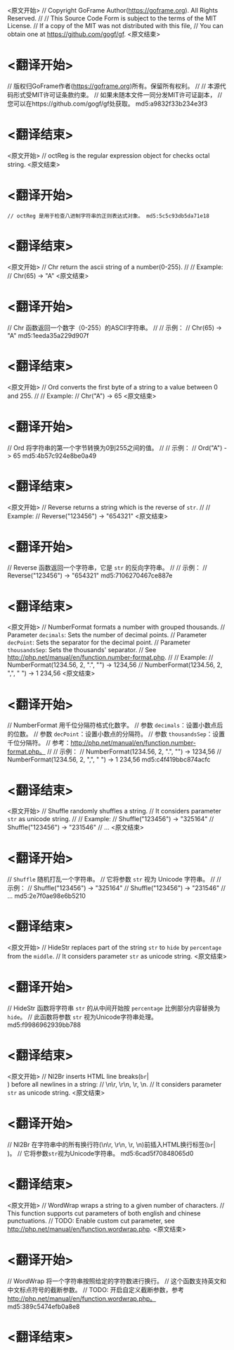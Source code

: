 
<原文开始>
// Copyright GoFrame Author(https://goframe.org). All Rights Reserved.
//
// This Source Code Form is subject to the terms of the MIT License.
// If a copy of the MIT was not distributed with this file,
// You can obtain one at https://github.com/gogf/gf.
<原文结束>

# <翻译开始>
// 版权归GoFrame作者(https://goframe.org)所有。保留所有权利。
//
// 本源代码形式受MIT许可证条款约束。
// 如果未随本文件一同分发MIT许可证副本，
// 您可以在https://github.com/gogf/gf处获取。 md5:a9832f33b234e3f3
# <翻译结束>


<原文开始>
// octReg is the regular expression object for checks octal string.
<原文结束>

# <翻译开始>
	// octReg 是用于检查八进制字符串的正则表达式对象。 md5:5c5c93db5da71e18
# <翻译结束>


<原文开始>
// Chr return the ascii string of a number(0-255).
//
// Example:
// Chr(65) -> "A"
<原文结束>

# <翻译开始>
// Chr 函数返回一个数字（0-255）的ASCII字符串。
//
// 示例：
// Chr(65) -> "A" md5:1eeda35a229d907f
# <翻译结束>


<原文开始>
// Ord converts the first byte of a string to a value between 0 and 255.
//
// Example:
// Chr("A") -> 65
<原文结束>

# <翻译开始>
// Ord 将字符串的第一个字节转换为0到255之间的值。
//
// 示例：
// Ord("A") -> 65 md5:4b57c924e8be0a49
# <翻译结束>


<原文开始>
// Reverse returns a string which is the reverse of `str`.
//
// Example:
// Reverse("123456") -> "654321"
<原文结束>

# <翻译开始>
// Reverse 函数返回一个字符串，它是 `str` 的反向字符串。
//
// 示例：
// Reverse("123456") -> "654321" md5:7106270467ce887e
# <翻译结束>


<原文开始>
// NumberFormat formats a number with grouped thousands.
// Parameter `decimals`: Sets the number of decimal points.
// Parameter `decPoint`: Sets the separator for the decimal point.
// Parameter `thousandsSep`: Sets the thousands' separator.
// See http://php.net/manual/en/function.number-format.php.
//
// Example:
// NumberFormat(1234.56, 2, ".", "")  -> 1234,56
// NumberFormat(1234.56, 2, ",", " ") -> 1 234,56
<原文结束>

# <翻译开始>
// NumberFormat 用千位分隔符格式化数字。
// 参数 `decimals`：设置小数点后的位数。
// 参数 `decPoint`：设置小数点的分隔符。
// 参数 `thousandsSep`：设置千位分隔符。
// 参考：http://php.net/manual/en/function.number-format.php。
//
// 示例：
// NumberFormat(1234.56, 2, ".", "") -> 1234,56
// NumberFormat(1234.56, 2, ",", " ") -> 1 234,56 md5:c4f419bbc874acfc
# <翻译结束>


<原文开始>
// Shuffle randomly shuffles a string.
// It considers parameter `str` as unicode string.
//
// Example:
// Shuffle("123456") -> "325164"
// Shuffle("123456") -> "231546"
// ...
<原文结束>

# <翻译开始>
// `Shuffle` 随机打乱一个字符串。
// 它将参数 `str` 视为 Unicode 字符串。
//
// 示例：
// Shuffle("123456") -> "325164"
// Shuffle("123456") -> "231546"
// ... md5:2e7f0ae98e6b5210
# <翻译结束>


<原文开始>
// HideStr replaces part of the string `str` to `hide` by `percentage` from the `middle`.
// It considers parameter `str` as unicode string.
<原文结束>

# <翻译开始>
// HideStr 函数将字符串 `str` 的从中间开始按 `percentage` 比例部分内容替换为 `hide`。
// 此函数将参数 `str` 视为Unicode字符串处理。 md5:f9986962939bb788
# <翻译结束>


<原文开始>
// Nl2Br inserts HTML line breaks(`br`|<br />) before all newlines in a string:
// \n\r, \r\n, \r, \n.
// It considers parameter `str` as unicode string.
<原文结束>

# <翻译开始>
// Nl2Br 在字符串中的所有换行符(\n\r, \r\n, \r, \n)前插入HTML换行标签(`br`|<br />)。
// 它将参数`str`视为Unicode字符串。 md5:6cad5f70848065d0
# <翻译结束>


<原文开始>
// WordWrap wraps a string to a given number of characters.
// This function supports cut parameters of both english and chinese punctuations.
// TODO: Enable custom cut parameter, see http://php.net/manual/en/function.wordwrap.php.
<原文结束>

# <翻译开始>
// WordWrap 将一个字符串按照给定的字符数进行换行。
// 这个函数支持英文和中文标点符号的截断参数。
// TODO: 开启自定义截断参数，参考 http://php.net/manual/en/function.wordwrap.php。 md5:389c5474efb0a8e8
# <翻译结束>

